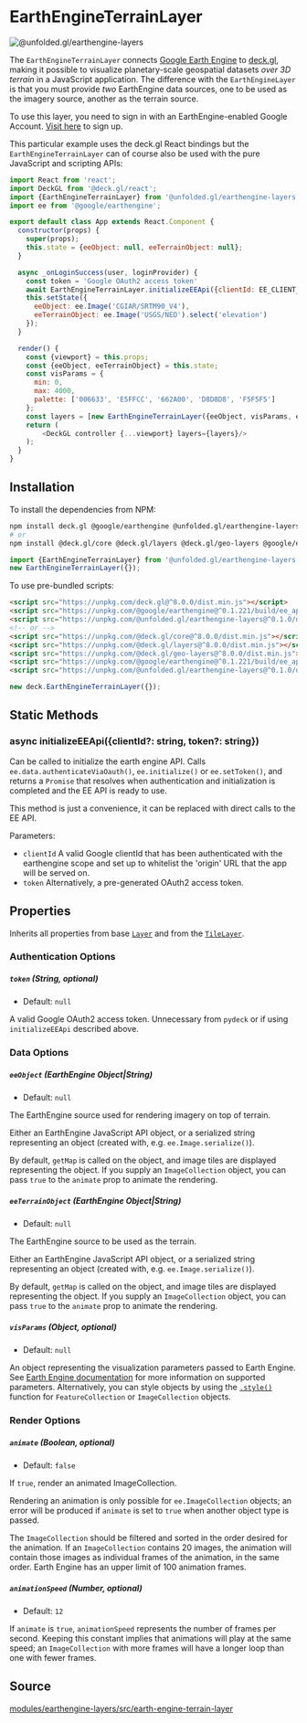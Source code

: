 # EarthEngineTerrainLayer

<p class="badges">
  <img src="https://img.shields.io/badge/@unfolded.gl/earthengine--layers-lightgrey.svg?style=flat-square" alt="@unfolded.gl/earthengine-layers" />
</p>

The `EarthEngineTerrainLayer` connects [Google Earth Engine][gee] to
[deck.gl](https://deck.gl), making it possible to visualize planetary-scale
geospatial datasets _over 3D terrain_ in a JavaScript application. The
difference with the `EarthEngineLayer` is that you must provide _two_
EarthEngine data sources, one to be used as the imagery source, another as the
terrain source.

[gee]: https://earthengine.google.com/

To use this layer, you need to sign in with an EarthEngine-enabled Google
Account. [Visit here][gee-signup] to sign up.

[gee-signup]: https://signup.earthengine.google.com/#!/

This particular example uses the deck.gl React bindings but the
`EarthEngineTerrainLayer` can of course also be used with the pure JavaScript
and scripting APIs:

```js
import React from 'react';
import DeckGL from '@deck.gl/react';
import {EarthEngineTerrainLayer} from '@unfolded.gl/earthengine-layers';
import ee from '@google/earthengine';

export default class App extends React.Component {
  constructor(props) {
    super(props);
    this.state = {eeObject: null, eeTerrainObject: null};
  }

  async _onLoginSuccess(user, loginProvider) {
    const token = 'Google OAuth2 access token'
    await EarthEngineTerrainLayer.initializeEEApi({clientId: EE_CLIENT_ID, token});
    this.setState({
      eeObject: ee.Image('CGIAR/SRTM90_V4'),
      eeTerrainObject: ee.Image('USGS/NED').select('elevation')
    });
  }

  render() {
    const {viewport} = this.props;
    const {eeObject, eeTerrainObject} = this.state;
    const visParams = {
      min: 0,
      max: 4000,
      palette: ['006633', 'E5FFCC', '662A00', 'D8D8D8', 'F5F5F5']
    };
    const layers = [new EarthEngineTerrainLayer({eeObject, visParams, eeTerrainObject, opacity: 1})];
    return (
        <DeckGL controller {...viewport} layers={layers}/>
    );
  }
}
```

## Installation

To install the dependencies from NPM:

```bash
npm install deck.gl @google/earthengine @unfolded.gl/earthengine-layers
# or
npm install @deck.gl/core @deck.gl/layers @deck.gl/geo-layers @google/earthengine @unfolded.gl/earthengine-layers
```

```js
import {EarthEngineTerrainLayer} from '@unfolded.gl/earthengine-layers';
new EarthEngineTerrainLayer({});
```

To use pre-bundled scripts:

```html
<script src="https://unpkg.com/deck.gl@^8.0.0/dist.min.js"></script>
<script src="https://unpkg.com/@google/earthengine@^0.1.221/build/ee_api_js.js"></script>
<script src="https://unpkg.com/@unfolded.gl/earthengine-layers@^0.1.0/dist.min.js"></script>
<!-- or -->
<script src="https://unpkg.com/@deck.gl/core@^8.0.0/dist.min.js"></script>
<script src="https://unpkg.com/@deck.gl/layers@^8.0.0/dist.min.js"></script>
<script src="https://unpkg.com/@deck.gl/geo-layers@^8.0.0/dist.min.js"></script>
<script src="https://unpkg.com/@google/earthengine@^0.1.221/build/ee_api_js.js"></script>
<script src="https://unpkg.com/@unfolded.gl/earthengine-layers@^0.1.0/dist.min.js"></script>
```

```js
new deck.EarthEngineTerrainLayer({});
```

## Static Methods

### async initializeEEApi({clientId?: string, token?: string})

Can be called to initialize the earth engine API. Calls
`ee.data.authenticateViaOauth()`, `ee.initialize()` or `ee.setToken()`, and
returns a `Promise` that resolves when authentication and initialization is
completed and the EE API is ready to use.

This method is just a convenience, it can be replaced with direct calls to the
EE API.

Parameters:
- `clientId` A valid Google clientId that has been authenticated with the earthengine scope and set up to whitelist the 'origin' URL that the app will be served on.
- `token` Alternatively, a pre-generated OAuth2 access token.

## Properties

Inherits all properties from base [`Layer`][base-layer] and from the [`TileLayer`][tile-layer].

[base-layer]: https://deck.gl/#/documentation/deckgl-api-reference/layers/layer
[tile-layer]: https://deck.gl/#/documentation/deckgl-api-reference/layers/tile-layer

### Authentication Options

##### `token` (String, optional)

- Default: `null`

A valid Google OAuth2 access token. Unnecessary from `pydeck` or if using
`initializeEEApi` described above.

### Data Options

##### `eeObject` (EarthEngine Object|String)

- Default: `null`

The EarthEngine source used for rendering imagery on top of terrain.

Either an EarthEngine JavaScript API object, or a serialized string representing
an object (created with, e.g. `ee.Image.serialize()`).

By default, `getMap` is called on the object, and image tiles are displayed
representing the object. If you supply an `ImageCollection` object, you can pass
`true` to the `animate` prop to animate the rendering.

##### `eeTerrainObject` (EarthEngine Object|String)

- Default: `null`

The EarthEngine source to be used as the terrain.

Either an EarthEngine JavaScript API object, or a serialized string representing
an object (created with, e.g. `ee.Image.serialize()`).

By default, `getMap` is called on the object, and image tiles are displayed
representing the object. If you supply an `ImageCollection` object, you can pass
`true` to the `animate` prop to animate the rendering.

##### `visParams` (Object, optional)

- Default: `null`

An object representing the visualization parameters passed to Earth Engine. See
[Earth Engine documentation][visparams-docs] for more information on supported
parameters. Alternatively, you can style objects by using the
[`.style()`][style-fn] function for `FeatureCollection` or `ImageCollection`
objects.

[visparams-docs]: https://developers.google.com/earth-engine/image_visualization
[style-fn]: https://developers.google.com/earth-engine/api_docs#ee.featurecollection.style

### Render Options

##### `animate` (Boolean, optional)

- Default: `false`

If `true`, render an animated ImageCollection.

Rendering an animation is only possible for `ee.ImageCollection` objects; an
error will be produced if `animate` is set to `true` when another object type is
passed.

The `ImageCollection` should be filtered and sorted in the order desired for the
animation. If an `ImageCollection` contains 20 images, the animation will
contain those images as individual frames of the animation, in the same order.
Earth Engine has an upper limit of 100 animation frames.

##### `animationSpeed` (Number, optional)

- Default: `12`

If `animate` is `true`, `animationSpeed` represents the number of frames per
second. Keeping this constant implies that animations will play at the same
speed; an `ImageCollection` with more frames will have a longer loop than one
with fewer frames.


## Source

[modules/earthengine-layers/src/earth-engine-terrain-layer](https://github.com/UnfoldedInc/earthengine-layers/tree/master/modules/earthengine-layers/src)
